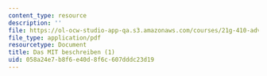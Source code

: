 ```yaml
---
content_type: resource
description: ''
file: https://ol-ocw-studio-app-qa.s3.amazonaws.com/courses/21g-410-advanced-german-professional-communication-spring-2017/058a24e7b8f6e40d8f6c607dddc23d19_21G_410s17_W05_M12.pdf
file_type: application/pdf
resourcetype: Document
title: Das MIT beschreiben (1)
uid: 058a24e7-b8f6-e40d-8f6c-607dddc23d19
---
```

